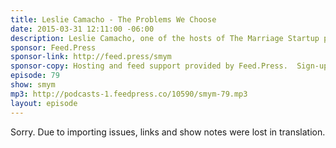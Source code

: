 ```yaml
---
title: Leslie Camacho - The Problems We Choose
date: 2015-03-31 12:11:00 -06:00
description: Leslie Camacho, one of the hosts of The Marriage Startup podcast - a podcast that looks at the struggle to keep home life in balance when work seems like it is your life.
sponsor: Feed.Press
sponsor-link: http://feed.press/smym
sponsor-copy: Hosting and feed support provided by Feed.Press.  Sign-up today and try FeedPress on a 14 day trial (no contracts or commitments). Use promo code "smym" during checkout to get 10% off your first year.
episode: 79
show: smym
mp3: http://podcasts-1.feedpress.co/10590/smym-79.mp3
layout: episode
---
```


Sorry. Due to importing issues, links and show notes were lost in translation.
